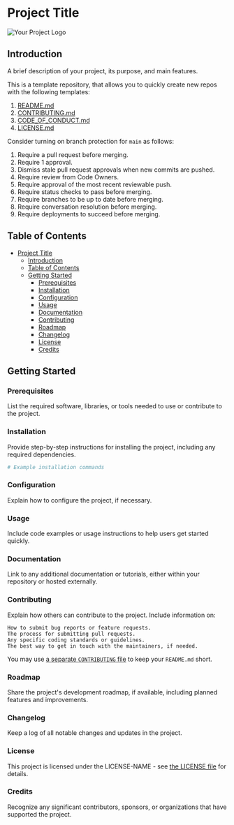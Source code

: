 # Project Title

![Your Project Logo](link-to-logo-image)

## Introduction

A brief description of your project, its purpose, and main features.

This is a template repository, that allows you to quickly create new repos with the following templates:
1. [README.md](/README.md)
2. [CONTRIBUTING.md](/CONTRIBUTING.md)
3. [CODE_OF_CONDUCT.md](/CODE_OF_CONDUCT.md)
4. [LICENSE.md](/LICENSE.md)

Consider turning on branch protection for `main` as follows:
1. Require a pull request before merging.
  1. Require 1 approval.
  2. Dismiss stale pull request approvals when new commits are pushed.
  3. Require review from Code Owners.
  4. Require approval of the most recent reviewable push.
2. Require status checks to pass before merging.
3. Require branches to be up to date before merging.
4. Require conversation resolution before merging.
5. Require deployments to succeed before merging.

## Table of Contents

- [Project Title](#project-title)
  - [Introduction](#introduction)
  - [Table of Contents](#table-of-contents)
  - [Getting Started](#getting-started)
    - [Prerequisites](#prerequisites)
    - [Installation](#installation)
    - [Configuration](#configuration)
    - [Usage](#usage)
    - [Documentation](#documentation)
    - [Contributing](#contributing)
    - [Roadmap](#roadmap)
    - [Changelog](#changelog)
    - [License](#license)
    - [Credits](#credits)

## Getting Started

### Prerequisites

List the required software, libraries, or tools needed to use or contribute to the project.

### Installation

Provide step-by-step instructions for installing the project, including any required dependencies.

```bash
# Example installation commands
```

### Configuration

Explain how to configure the project, if necessary.

### Usage

Include code examples or usage instructions to help users get started quickly.

### Documentation

Link to any additional documentation or tutorials, either within your repository or hosted externally.

### Contributing

Explain how others can contribute to the project. Include information on:

    How to submit bug reports or feature requests.
    The process for submitting pull requests.
    Any specific coding standards or guidelines.
    The best way to get in touch with the maintainers, if needed.
    
You may use [a separate `CONTRIBUTING` file](/CONTRIBUTING.md) to keep your `README.md` short.

### Roadmap

Share the project's development roadmap, if available, including planned features and improvements.

### Changelog

Keep a log of all notable changes and updates in the project.

### License

This project is licensed under the LICENSE-NAME - see [the LICENSE file](/LICENSE.md) for details.

### Credits

Recognize any significant contributors, sponsors, or organizations that have supported the project.
